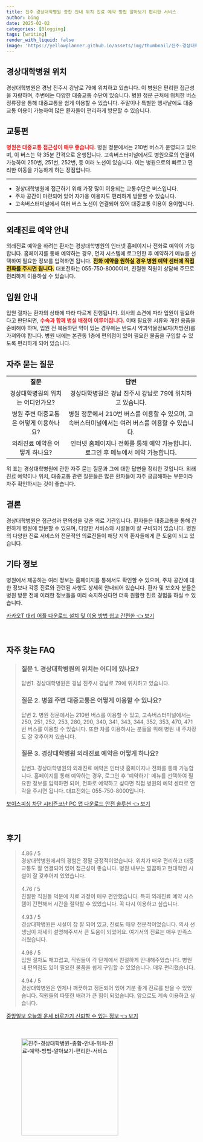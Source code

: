 ```yaml
---
title: 진주 경상대학병원 종합 안내 위치 진료 예약 방법 알아보기 편리한 서비스
author: bing
date: 2025-02-02
categories: [Blogging]
tags: [writing]
render_with_liquid: false
image: 'https://yellowplanner.github.io/assets/img/thumbnail/진주-경상대학병원-종합-안내-위치-진료-예약-방법-알아보기-편리한-서비스.webp'
---
```



<h2 id='경상대학병원_위치'>경상대학병원 위치</h2>

<p>경상대학병원은 경남 진주시 강남로 79에 위치하고 있습니다. 이 병원은 편리한 접근성을 자랑하며, 주변에는 다양한 대중교통 수단이 있습니다. 병원 정문 근처에 위치한 버스 정류장을 통해 대중교통을 쉽게 이용할 수 있습니다. 주말이나 특별한 행사날에도 대중교통 이용이 가능하여 많은 환자들이 편리하게 방문할 수 있습니다.</p>

<h2 id='교통편'>교통편</h2>

<p><b><span style="color: #ee2323;">병원은 대중교통 접근성이 매우 좋습니다.</span></b> 병원 정문에서는 210번 버스가 운영되고 있으며, 이 버스는 약 35분 간격으로 운행됩니다. 고속버스터미널에서도 병원으로의 연결이 가능하여 250번, 251번, 252번, 등 여러 노선이 있습니다. 이는 병원으로의 빠르고 편리한 이동을 가능하게 하는 장점입니다.</p>

<hr />

<ul>
    <li>경상대학병원에 접근하기 위해 가장 많이 이용되는 교통수단은 버스입니다.</li>
    <li>주차 공간이 마련되어 있어 자가용 이용자도 편리하게 방문할 수 있습니다.</li>
    <li>고속버스터미널에서 여러 버스 노선이 연결되어 있어 대중교통 이용이 용이합니다.</li>
</ul>

<hr />

<h2 id='외래진료예약'>외래진료 예약 안내</h2>

<p>외래진료 예약을 하려는 환자는 경상대학병원의 인터넷 홈페이지나 전화로 예약이 가능합니다. 홈페이지를 통해 예약하는 경우, 먼저 시스템에 로그인한 후 예약하기 메뉴를 선택하여 필요한 정보를 입력하면 됩니다. <b><span style="background-color: #ffe066;">전화 예약을 원하실 경우 병원 예약 센터에 직접 전화를 주시면 됩니다.</span></b> 대표전화는 055-750-8000이며, 친절한 직원이 상담해 주므로 편리하게 이용하실 수 있습니다.</p>

<h2 id='입원안내'>입원 안내</h2>

<p>입원 절차는 환자의 상태에 따라 다르게 진행됩니다. 의사의 소견에 따라 입원이 필요하다고 판단되면, <b><span style="color: #ee2323;">수속과 함께 병실 배정이 이루어집니다.</span></b> 이때 필요한 서류와 개인 용품을 준비해야 하며, 입원 전 복용하던 약이 있는 경우에는 반드시 약과약물정보지(처방전)를 가져와야 합니다. 병원 내에는 본관동 1층에 편의점이 있어 필요한 물품을 구입할 수 있도록 편리하게 되어 있습니다.</p>

<h2 id='자주묻는질문'>자주 묻는 질문</h2>

<table>
    <tr>
        <td style="text-align: center; height: 17px;"><b>질문</b></td>
        <td style="text-align: center; height: 17px;"><b>답변</b></td>
    </tr>
    <tr>
        <td style="text-align: center; height: 17px;">경상대학병원의 위치는 어디인가요?</td>
        <td style="text-align: center; height: 17px;">경상대학병원은 경남 진주시 강남로 79에 위치하고 있습니다.</td>
    </tr>
    <tr>
        <td style="text-align: center; height: 17px;">병원 주변 대중교통은 어떻게 이용하나요?</td>
        <td style="text-align: center; height: 17px;">병원 정문에서 210번 버스를 이용할 수 있으며, 고속버스터미널에서는 여러 버스를 이용할 수 있습니다.</td>
    </tr>
    <tr>
        <td style="text-align: center; height: 17px;">외래진료 예약은 어떻게 하나요?</td>
        <td style="text-align: center; height: 17px;">인터넷 홈페이지나 전화를 통해 예약 가능합니다. 로그인 후 메뉴에서 예약 가능합니다.</td>
    </tr>
</table>

<p>위 표는 경상대학병원에 관한 자주 묻는 질문과 그에 대한 답변을 정리한 것입니다. 외래진료 예약이나 위치, 대중교통 관련 질문들은 많은 환자들이 자주 궁금해하는 부분이라 자주 확인하시는 것이 좋습니다.</p>

<h2 id='결론'>결론</h2>

<p>경상대학병원은 접근성과 편의성을 갖춘 의료 기관입니다. 환자들은 대중교통을 통해 간편하게 병원에 방문할 수 있으며, 다양한 서비스와 시설들이 잘 구비되어 있습니다. 병원의 다양한 진료 서비스와 전문적인 의료진들이 해당 지역 환자들에게 큰 도움이 되고 있습니다.</p>

<h2 id='기타정보'>기타 정보</h2>

<p>병원에서 제공하는 여러 정보는 홈페이지를 통해서도 확인할 수 있으며, 주차 공간에 대한 정보나 각종 진료와 관련된 사항도 상세히 안내되어 있습니다. 환자 및 보호자 분들은 병원 방문 전에 이러한 정보들을 미리 숙지하신다면 더욱 원활한 진료 경험을 하실 수 있습니다.</p>


<p><a class="click-button" title="카카오T 대리 어플 다운로드 설치 및 이용 방법 쉽고 간편한" href="https://yellowplanner.github.io/posts/%EC%B9%B4%EC%B9%B4%EC%98%A4T-%EB%8C%80%EB%A6%AC-%EC%96%B4%ED%94%8C-%EB%8B%A4%EC%9A%B4%EB%A1%9C%EB%93%9C-%EC%84%A4%EC%B9%98-%EB%B0%8F-%EC%9D%B4%EC%9A%A9-%EB%B0%A9%EB%B2%95-%EC%89%BD%EA%B3%A0-%EA%B0%84%ED%8E%B8%ED%95%9C/" rel="dofollow">카카오T 대리 어플 다운로드 설치 및 이용 방법 쉽고 간편한 👈 보기</a></p><br>
<h2 id='자주_찾는_FAQ'>자주 찾는 FAQ</h2>
<div itemscope="" itemtype="https://schema.org/FAQPage"> 
<blockquote> 
<div itemscope="" itemprop="mainEntity" itemtype="https://schema.org/Question"> 
<h3 itemprop="name">질문 1. 경상대학병원의 위치는 어디에 있나요?</h3> 
<div itemscope="" itemprop="acceptedAnswer" itemtype="https://schema.org/Answer"> 
<span itemprop="text"> 
<p>답변1. 경상대학병원은 경남 진주시 강남로 79에 위치하고 있습니다.</p> 
</span> 
</div> 
</div> 
<div itemscope="" itemprop="mainEntity" itemtype="https://schema.org/Question"> 
<h3 itemprop="name">질문 2. 병원 주변 대중교통은 어떻게 이용할 수 있나요?</h3> 
<div itemscope="" itemprop="acceptedAnswer" itemtype="https://schema.org/Answer"> 
<span itemprop="text"> 
<p>답변 2. 병원 정문에서는 210번 버스를 이용할 수 있고, 고속버스터미널에서는 250, 251, 252, 253, 280, 290, 340, 341, 343, 344, 352, 353, 470, 471번 버스를 이용할 수 있습니다. 또한 차를 이용하시는 분들을 위해 병원 내 주차장도 잘 갖추어져 있습니다.</p> 
</span> 
</div> 
</div> 
<div itemscope="" itemprop="mainEntity" itemtype="https://schema.org/Question"> 
<h3 itemprop="name">질문 3. 경상대학병원 외래진료 예약은 어떻게 하나요?</h3> 
<div itemscope="" itemprop="acceptedAnswer" itemtype="https://schema.org/Answer"> 
<span itemprop="text"> 
<p>답변3. 경상대학병원의 외래진료 예약은 인터넷 홈페이지나 전화를 통해 가능합니다. 홈페이지를 통해 예약하는 경우, 로그인 후 '예약하기' 메뉴를 선택하여 필요한 정보를 입력하면 되며, 전화로 예약하고 싶다면 직접 병원의 예약 센터로 연락을 주시면 됩니다. 대표전화는 055-750-8000입니다.</p> 
</span> 
</div> 
</div> 
</blockquote> 
</div>
<p><a class="click-button" title="보이스피싱 차단 시티즌코난 PC 앱 다운로드 안전 솔루션" href="https://yellowplanner.github.io/posts/%EB%B3%B4%EC%9D%B4%EC%8A%A4%ED%94%BC%EC%8B%B1-%EC%B0%A8%EB%8B%A8-%EC%8B%9C%ED%8B%B0%EC%A6%8C%EC%BD%94%EB%82%9C-PC-%EC%95%B1-%EB%8B%A4%EC%9A%B4%EB%A1%9C%EB%93%9C-%EC%95%88%EC%A0%84-%EC%86%94%EB%A3%A8%EC%85%98/" rel="dofollow">보이스피싱 차단 시티즌코난 PC 앱 다운로드 안전 솔루션 👈 보기</a></p><br>
<h2 id='후기'>후기</h2>
<div itemscope itemtype="https://schema.org/Product">
  <blockquote>
  <div itemprop="review" itemscope itemtype="https://schema.org/Review">
      <div itemprop="reviewRating" itemscope itemtype="https://schema.org/Rating"> <span itemprop="ratingValue">4.86</span> / <span itemprop="bestRating">5</span> </div>
      <span itemprop="reviewBody">경상대학병원에서의 경험은 정말 긍정적이었습니다. 위치가 매우 편리하고 대중교통도 잘 연결되어 있어 접근성이 좋습니다. 병원 내부는 깔끔하고 현대적인 시설이 잘 갖추어져 있었습니다.</span>
  </div>
  <br>
  <div itemprop="review" itemscope itemtype="https://schema.org/Review">
      <div itemprop="reviewRating" itemscope itemtype="https://schema.org/Rating"> <span itemprop="ratingValue">4.76</span> / <span itemprop="bestRating">5</span> </div>
      <span itemprop="reviewBody">친절한 직원들 덕분에 치료 과정이 매우 편안했습니다. 특히 외래진료 예약 시스템이 간편해서 시간을 절약할 수 있었습니다. 꼭 다시 이용하고 싶습니다.</span>
  </div>
  <br>
  <div itemprop="review" itemscope itemtype="https://schema.org/Review">
      <div itemprop="reviewRating" itemscope itemtype="https://schema.org/Rating"> <span itemprop="ratingValue">4.93</span> / <span itemprop="bestRating">5</span> </div>
      <span itemprop="reviewBody">경상대학병원은 시설이 참 잘 되어 있고, 진료도 매우 전문적이었습니다. 의사 선생님이 자세히 설명해주셔서 큰 도움이 되었어요. 여기서의 진료는 매우 만족스러웠습니다.</span>
  </div>
  <br>
  <div itemprop="review" itemscope itemtype="https://schema.org/Review">
      <div itemprop="reviewRating" itemscope itemtype="https://schema.org/Rating"> <span itemprop="ratingValue">4.96</span> / <span itemprop="bestRating">5</span> </div>
      <span itemprop="reviewBody">입원 절차도 매끄럽고, 직원들이 각 단계에서 친절하게 안내해주었습니다. 병원 내 편의점도 있어 필요한 물품을 쉽게 구입할 수 있었습니다. 매우 편리했습니다.</span>
  </div>
  <br>
  <div itemprop="review" itemscope itemtype="https://schema.org/Review">
      <div itemprop="reviewRating" itemscope itemtype="https://schema.org/Rating"> <span itemprop="ratingValue">4.94</span> / <span itemprop="bestRating">5</span> </div>
      <span itemprop="reviewBody">경상대학병원은 언제나 깨끗하고 정돈되어 있어 기분 좋게 진료를 받을 수 있었습니다. 직원들의 따뜻한 배려가 큰 힘이 되었습니다. 앞으로도 계속 이용하고 싶습니다.</span>
  </div>
  </blockquote>
</div>
<p><a class="click-button" title="중앙일보 오늘의 운세 바로가기 신뢰할 수 있는 정보" href="https://yellowplanner.github.io/posts/%EC%A4%91%EC%95%99%EC%9D%BC%EB%B3%B4-%EC%98%A4%EB%8A%98%EC%9D%98-%EC%9A%B4%EC%84%B8-%EB%B0%94%EB%A1%9C%EA%B0%80%EA%B8%B0-%EC%8B%A0%EB%A2%B0%ED%95%A0-%EC%88%98-%EC%9E%88%EB%8A%94-%EC%A0%95%EB%B3%B4/" rel="dofollow">중앙일보 오늘의 운세 바로가기 신뢰할 수 있는 정보 👈 보기</a></p><br>
<figure class="image"><img src="https://yellowplanner.github.io/assets/img/thumbnail/진주-경상대학병원-종합-안내-위치-진료-예약-방법-알아보기-편리한-서비스.webp" alt="진주-경상대학병원-종합-안내-위치-진료-예약-방법-알아보기-편리한-서비스" width="256" height="256"></figure>